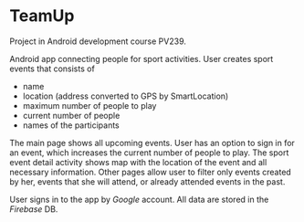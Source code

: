 # TeamUp
Project in Android development course PV239. 

Android app connecting people for sport activities. User creates sport events that consists of 
* name
* location (address converted to GPS by SmartLocation)
* maximum number of people to play
* current number of people
* names of the participants

The main page shows all upcoming events. User has an option to sign in for an event, which increases the current number of people to play. The sport event detail activity shows map with the location of the event and all necessary information. Other pages allow user to filter only events created by her, events that she will attend, or already attended events in the past.

User signs in to the app by _Google_ account. All data are stored in the _Firebase_ DB.
